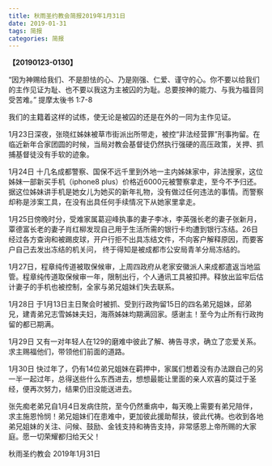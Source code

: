 ```yaml
---
title: 秋雨圣约教会简报2019年1月31日
date: 2019-01-31
tags: 简报
categories: 简报
---
```

**【20190123-0130】**

“因为神赐给我们、不是胆怯的心、乃是刚强、仁爱、谨守的心。你不要以给我们的主作见证为耻、也不要以我这为主被囚的为耻。总要按神的能力、与我为福音同受苦难。” 提摩太後书 1:7-8

我们的主籍着这样的试练，使无论是被囚的还是在外的一同为主作见证。

1月23日深夜，张晓红姊妹被草市街派出所带走，被控“非法经营罪”刑事拘留。在临近新年合家团圆的时候，当局对教会基督徒仍然执行强硬的高压政策，关押、抓捕基督徒没有手软的迹象。

1月24日 十几名成都警察、国保不远千里到外地一主内姊妹家中，非法搜家，这位姊妹一部新买手机（iphone8 plus）价格近6000元被警察拿走，至今不予归还。据这位姊妹讲手机是她女儿为她买的新年礼物，没有做过任何违法的事情。而警察却称是涉案工具，在没有出具任何手续情况下从她家里拿走。

1月25日傍晚时分，受难家属葛迎峰执事的妻子李冰，李英强长老的妻子张新月，覃德富长老的妻子肖红柳发现自己用于生活所需的银行卡均遭到银行冻结。26日经过各方查询和被踢皮球，开户行拒不出具冻结文件，不向客户解释原因，而要客户自己去发出冻结的机关问， 终于得知是被成都市公安局青羊分局冻结的。

1月27日，程章纯传道被取保候审，上周四政府从老家安徽派人来成都遣返当地监管。程章纯传道取保候审一年，限制出行，个人通讯工具被扣押。释放出监牢后估计妻子的手机也被控制，全家与弟兄姐妹们失去联系。

1月28日 于1月13日主日聚会时被抓、受到行政拘留15日的四名弟兄姐妹，邱弟兄，建青弟兄志雪姊妹夫妇，海燕姊妹均期满回家。感谢主！至今为止所有行政拘留的都已期满。

1月29日 又有一对年轻人在129的磨难中彼此了解、祷告寻求，确立了恋爱关系。 求主赐福他们，带领他们前面的道路。

1月30日 快过年了，仍有14位弟兄姐妹在羁押中，家属们想着没有办法跟自己的另一半一起过年，总得送些什么东西进去，想想最能让里面的亲人欢喜的莫过于圣经，便再次努力，结果仍旧没能送进去。

张先痴老弟兄自1月4日发病住院，至今仍然重病中，每天晚上需要有弟兄陪伴，求主施恩怜悯！弟兄姐妹们在患难中，更加彼此援助帮扶，彼此代祷。也收到各地弟兄姐妹的关注、问候、鼓励、金钱支持和祷告支持，非常感恩上帝所赐的大家庭。愿一切荣耀都归给天父！

秋雨圣约教会
2019年1月31日